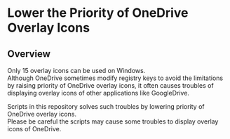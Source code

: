 # Lower the Priority of OneDrive Overlay Icons

## Overview
Only 15 overlay icons can be used on Windows.  
Although OneDrive sometimes modify registry keys to avoid the limitations by raising priority of OneDrive overlay icons, it often causes troubles of displaying overlay icons of other applications like GoogleDrive.

Scripts in this repository solves such troubles by lowering priority of OneDrive overlay icons.  
Please be careful the scripts may cause some troubles to display overlay icons of OneDrive.